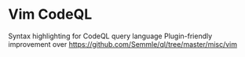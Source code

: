 # Vim CodeQL 

Syntax highlighting for CodeQL query language
Plugin-friendly improvement over https://github.com/Semmle/ql/tree/master/misc/vim
